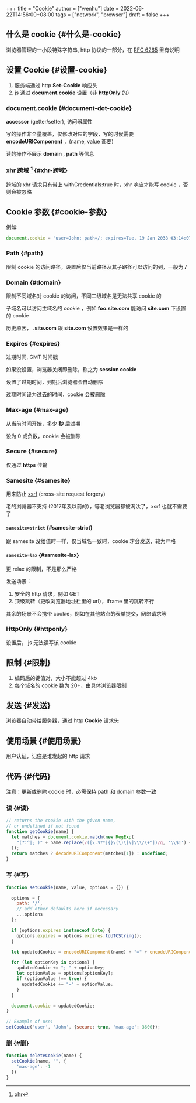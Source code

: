 +++
title = "Cookie"
author = ["wenhu"]
date = 2022-06-22T14:56:00+08:00
tags = ["network", "browser"]
draft = false
+++

## 什么是 cookie {#什么是-cookie}

浏览器管理的一小段特殊字符串, http 协议的一部分，在  [RFC 6265](https://datatracker.ietf.org/doc/html/rfc6265)  里有说明


## 设置 Cookie {#设置-cookie}

1.  服务端通过 http **Set-Cookie** 响应头
2.  js 通过 **document.cookie** 设置（非 **httpOnly** 的）


### document.cookie {#document-dot-cookie}

**accessor** (getter/setter), 访问器属性

写的操作非全量覆盖，仅修改对应的字段，写的时候需要 **encodeURIComponent** ，(name, value 都要)

读的操作不展示 **domain** , **path** 等信息


### xhr 跨域 [^fn:1] {#xhr-跨域}

跨域的 xhr 请求只有带上 withCredentials:true 时，xhr 响应才能写 cookie ，否则会被忽略


## Cookie 参数 {#cookie-参数}

例如:

```js
document.cookie = "user=John; path=/; expires=Tue, 19 Jan 2038 03:14:07 GMT; domain=.foo.com; max-age=0; secure; samesite=lax; httpOnly"
```


### Path {#path}

限制 cookie 的访问路径，设置后仅当前路径及其子路径可以访问的到，一般为  **/**


### Domain {#domain}

限制不同域名对 cookie 的访问，不同二级域名是无法共享 cookie 的

子域名可以访问主域名的 cookie ，例如 **foo.site.com** 能访问 **site.com** 下设置的 cookie

历史原因， **.site.com**  跟 **site.com** 设置效果是一样的


### Expires {#expires}

过期时间, GMT 时间戳

如果没设置，浏览器关闭即删除，称之为 **session cookie**

设置了过期时间，到期后浏览器会自动删除

过期时间设为过去的时间，cookie 会被删除


### Max-age {#max-age}

从当前时间开始，多少 **秒** 后过期

设为 0 或负数，cookie 会被删除


### Secure {#secure}

仅通过 **https** 传输


### Samesite {#samesite}

用来防止 [xsrf](./csrf) (cross-site request forgery)

老的浏览器不支持 (2017年及以前的），等老浏览器都被淘汰了，xsrf 也就不需要了


#### `samesite=strict` {#samesite-strict}

跟 samesite 没给值时一样，仅当域名一致时，cookie 才会发送，较为严格


#### `samesite=lax` {#samesite-lax}

更 relax 的限制，不是那么严格

发送场景：

1.  安全的 http 请求，例如 GET
2.  顶级跳转（更改浏览器地址栏里的 url），iframe 里的跳转不行

其余的场景不会携带 cookie，例如在其他站点的表单提交，网络请求等


### HttpOnly {#httponly}

设置后， js 无法读写该 cookie


## 限制 {#限制}

1.  编码后的键值对，大小不能超过 4kb
2.  每个域名的 cookie 数为 20+，由具体浏览器限制


## 发送 {#发送}

浏览器自动带给服务器，通过 http **Cookie** 请求头


## 使用场景 {#使用场景}

用户认证，记住是谁发起的 http 请求


## 代码 {#代码}

注意：更新或删除 cookie 时，必需保持 path 和 domain 参数一致


### 读 {#读}

```js
// returns the cookie with the given name,
// or undefined if not found
function getCookie(name) {
  let matches = document.cookie.match(new RegExp(
    "(?:^|; )" + name.replace(/([\.$?*|{}\(\)\[\]\\\/\+^])/g, '\\$1') + "=([^;]*)"
  ));
  return matches ? decodeURIComponent(matches[1]) : undefined;
}
```


### 写 {#写}

```js
function setCookie(name, value, options = {}) {

  options = {
    path: '/',
    // add other defaults here if necessary
    ...options
  };

  if (options.expires instanceof Date) {
    options.expires = options.expires.toUTCString();
  }

  let updatedCookie = encodeURIComponent(name) + "=" + encodeURIComponent(value);

  for (let optionKey in options) {
    updatedCookie += "; " + optionKey;
    let optionValue = options[optionKey];
    if (optionValue !== true) {
      updatedCookie += "=" + optionValue;
    }
  }

  document.cookie = updatedCookie;
}

// Example of use:
setCookie('user', 'John', {secure: true, 'max-age': 3600});
```


### 删 {#删}

```js
function deleteCookie(name) {
  setCookie(name, "", {
    'max-age': -1
  })
}
```

[^fn:1]: [xhr](https://developer.mozilla.org/en-US/docs/Web/API/XMLHttpRequest/withCredentials)

